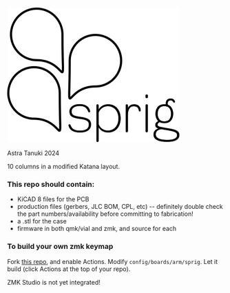![sprig logo](img/sprig_logo.png)

Astra Tanuki 2024

10 columns in a modified Katana layout.

### This repo should contain:
- KiCAD 8 files for the PCB
- production files (gerbers, JLC BOM, CPL, etc) -- definitely double check the part numbers/availability before committing to fabrication! 
- a .stl for the case
- firmware in both qmk/vial and zmk, and source for each

### To build your own zmk keymap
Fork [this repo](https://github.com/sbkeebs/sprig-zmk-config), and enable Actions. Modify `config/boards/arm/sprig`. Let it build (click Actions at the top of your repo).

ZMK Studio is not yet integrated!
